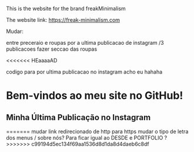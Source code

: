 This is the website for the brand freakMinimalism

The website link: https://freak-minimalism.com


Mudar:

  entre preceraio e roupas por a ultima publicacao de instagram /3 publicacoes
  fazer seccao das roupas

<<<<<<< HEaaaaAD


  codigo para por ultima publicacao no instagram acho eu hahaha
  
<!DOCTYPE html>
<html>
<head>
  <title>Meu Site no GitHub</title>
  <script src="https://code.jquery.com/jquery-3.6.0.min.js"></script>
</head>
<body>
  <h1>Bem-vindos ao meu site no GitHub!</h1>

  <h2>Minha Última Publicação no Instagram</h2>
  <div id="instagram-post"></div>

  <script>
    // Função para obter a última publicação do Instagram
    function getLatestInstagramPost() {
      // Insira o seu nome de usuário do Instagram abaixo
      var username = 'seu_nome_de_usuario';
      // Insira o seu token de acesso à API do Instagram abaixo
      var accessToken = 'seu_token_de_acesso';

      // Faz a requisição para a API do Instagram
      $.ajax({
        url: 'https://api.instagram.com/v1/users/self/media/recent/?access_token=' + accessToken,
        dataType: 'jsonp',
        type: 'GET',
        data: { count: 1 },
        success: function(response) {
          var post = response.data[0];
          var imageUrl = post.images.standard_resolution.url;
          var caption = post.caption.text;

          // Cria o elemento de imagem
          var imageElement = $('<img>').attr('src', imageUrl);

          // Cria o elemento de legenda
          var captionElement = $('<p>').text(caption);

          // Adiciona a imagem e a legenda ao elemento de div no HTML
          $('#instagram-post').append(imageElement, captionElement);
        },
        error: function() {
          console.log('Erro ao carregar a última publicação do Instagram.');
        }
      });
    }

    // Chama a função para obter a última publicação do Instagram ao carregar a página
    $(document).ready(function() {
      getLatestInstagramPost();
    });
  </script>
</body>
</html>
=======
  mudar link redirecionado de http para https
  mudar o tipo de letra dos menus / sobre nós? Para ficar igual ao DESDE e PORTFOLIO ?
>>>>>>> c99194d5ec134f69aa1536d8d1da8d4daeb6c8df

